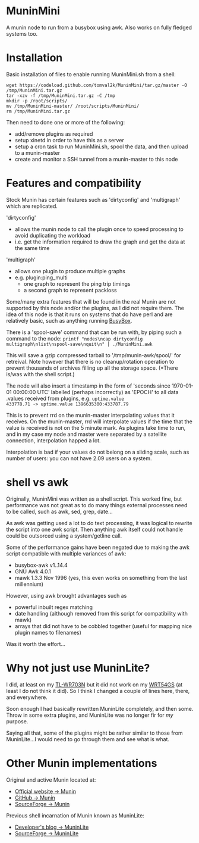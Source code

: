 MuninMini
=========

A munin node to run from a busybox using awk. Also works on fully fledged systems too.


Installation
============

Basic installation of files to enable running MuninMini.sh from a shell:

    wget https://codeload.github.com/tomval2k/MuninMini/tar.gz/master -O /tmp/MuninMini.tar.gz
    tar -xzv -f /tmp/MuninMini.tar.gz -C /tmp
    mkdir -p /root/scripts/
    mv /tmp/MuninMini-master/ /root/scripts/MuninMini/
    rm /tmp/MuninMini.tar.gz

Then need to done one or more of the following:
  - add/remove plugins as required
  - setup xinetd in order to have this as a server
  - setup a cron task to run MuninMini.sh, spool the data, and then upload to a munin-master
  - create and monitor a SSH tunnel from a munin-master to this node


Features and compatibility
==========================

Stock Munin has certain features such as 'dirtyconfig' and 'multigraph' which are replicated.

'dirtyconfig'
  - allows the munin node to call the plugin once to speed processing to avoid duplicating the workload
  - i.e. get the information required to draw the graph and get the data at the same time

'multigraph'
  - allows one plugin to produce multiple graphs
  - e.g. plugin:ping_multi
      - one graph to represent the ping trip timings
      - a second graph to represent packloss


Some/many extra features that will be found in the real Munin are not supported by this node and/or the plugins, as I did not require them. The idea of this node is that it runs on systems that do have perl and are relatively basic, such as anything running <a href="http://www.busybox.net/">BusyBox</a>.


There is a 'spool-save' command that can be run with, by piping such a command to the node: <code>printf "nodes\ncap dirtyconfig multigraph\nlist\nspool-save\nquit\n" | ./MuninMini.awk</code>

This will save a gzip compressed tarball to '/tmp/munin-awk/spool/' for retreival. Note however that there is no cleanup/rotation operation to prevent thousands of archives filling up all the storage space. (*There is/was with the shell script.)


The node will also insert a timestamp in the form of 'seconds since 1970-01-01 00:00:00 UTC' labelled (perhaps incorrectly) as 'EPOCH' to all data .values received from plugins, e.g. <code>uptime.value 433778.71 -> uptime.value 1396635300:433787.79</code>

This is to prevent rrd on the munin-master interpolating values that it receives. On the munin-master, rrd will interpolate values if the time that the value is received is not on the 5 minute mark. As plugins take time to run, and in my case my node and master were separated by a satellite connection, interpolation happed a lot.

Interpolation is bad if your values do not belong on a sliding scale, such as number of users: you can not have 2.09 users on a system.


shell vs awk
============

Originally, MuninMini was written as a shell script. This worked fine, but performance was not great as to do many things external processes need to be called, such as awk, sed, grep, date...

As awk was getting used a lot to do text processing, it was logical to rewrite the script into one awk script. Then anything awk itself could not handle could be outsorced using a system/getline call.

Some of the performance gains have been negated due to making the awk script compatible with multiple variances of awk:
  - busybox-awk v1..14.4
  - GNU Awk 4.0.1
  - mawk 1.3.3 Nov 1996 (yes, this even works on something from the last millennium)

However, using awk brought advantages such as
  - powerful inbuilt regex matching
  - date handling (although removed from this script for compatibility with mawk)
  - arrays that did not have to be cobbled together (useful for mapping nice plugin names to filenames)

Was it worth the effort...


Why not just use MuninLite?
===========================

I did, at least on my <a href="http://wiki.openwrt.org/toh/tp-link/tl-wr703n">TL-WR703N</a> but it did not work on my <a href="https://en.wikipedia.org/wiki/Linksys_WRT54G_series">WRT54GS</a> (at least I do not think it did). So I think I changed a couple of lines here, there, and everywhere.

Soon enough I had basically rewritten MuninLite completely, and then some. Throw in some extra plugins, and MuninLite was no longer fir for <i>my</i> purpose.

Saying all that, some of the plugins might be rather similar to those from MuninLite...I would need to go through them and see what is what.


Other Munin implementations
===========================

Original and active Munin located at:
  - <a href="http://munin-monitoring.org/">Official website -> Munin</a>
  - <a href="https://github.com/munin-monitoring/munin">GitHub -> Munin</a>
  - <a href="http://sourceforge.net/projects/munin/">SourceForge -> Munin</a>

Previous shell incarnation of Munin known as MuninLite:
  - <a href="http://runesk.blogspot.co.uk/2009/03/muninlite-included-in-openwrt-and-new.html">Developer's blog -> MuninLite</a>
  - <a href="http://sourceforge.net/projects/muninlite/">SourceForge -> MuninLite</a>
